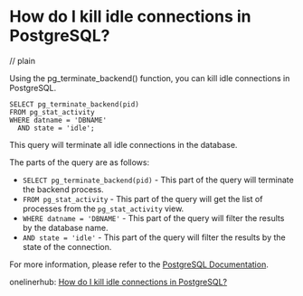 # How do I kill idle connections in PostgreSQL?
// plain

Using the pg_terminate_backend() function, you can kill idle connections in PostgreSQL.

```
SELECT pg_terminate_backend(pid)
FROM pg_stat_activity
WHERE datname = 'DBNAME'
  AND state = 'idle';
```

This query will terminate all idle connections in the database.

The parts of the query are as follows:
- `SELECT pg_terminate_backend(pid)` - This part of the query will terminate the backend process.
- `FROM pg_stat_activity` - This part of the query will get the list of processes from the `pg_stat_activity` view.
- `WHERE datname = 'DBNAME'` - This part of the query will filter the results by the database name.
- `AND state = 'idle'` - This part of the query will filter the results by the state of the connection.

For more information, please refer to the [PostgreSQL Documentation](https://www.postgresql.org/docs/).

onelinerhub: [How do I kill idle connections in PostgreSQL?](https://onelinerhub.com/postgresql/how-do-i-kill-idle-connections-in-postgresql)
